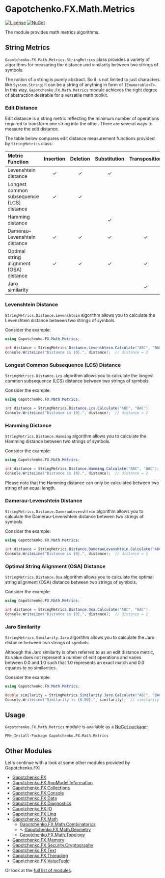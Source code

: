 ﻿# Gapotchenko.FX.Math.Metrics

[![License](https://img.shields.io/badge/license-MIT-green.svg)](../../LICENSE)
[![NuGet](https://img.shields.io/nuget/v/Gapotchenko.FX.Math.Metrics.svg)](https://www.nuget.org/packages/Gapotchenko.FX.Math.Metrics)

The module provides math metrics algorithms.

## String Metrics

`Gapotchenko.FX.Math.Metrics.StringMetrics` class provides a variety of algorithms for measuring the distance and similarity between two strings of symbols.

The notion of a string is purely abstract.
So it is not limited to just characters like `System.String`; it can be a string of anything in form of `IEnumerable<T>`.
In this way, `Gapotchenko.FX.Math.Metrics` module achieves the right degree of abstraction desirable for a versatile math toolkit.

### Edit Distance

Edit distance is a string metric reflecting the minimum number of operations required to transform one string into the other.
There are several ways to measure the edit distance.

The table below compares edit distance measurement functions provided by `StringMetrics` class:

| Metric Function                           | Insertion | Deletion | Substitution | Transposition | Gapotchenko.FX Implementation                 |
|:------------------------------------------|:---------:|:--------:|:------------:|:-------------:|:---------------------------------------------:|
| Levenshtein distance                      | &check;   | &check;  | &check;      |               | `StringMetrics.Distance.Levenshtein`          |
| Longest common subsequence (LCS) distance | &check;   | &check;  |              |               | `StringMetrics.Distance.Lcs`                  |
| Hamming distance                          |           |          | &check;      |               | `StringMetrics.Distance.Hamming`              |
| Damerau–Levenshtein distance              | &check;   | &check;  | &check;      | &check;       | `StringMetrics.Distance.DamerauLevenshtein`   |
| Optimal string alignment (OSA) distance   | &check;   | &check;  | &check;      | &check;       | `StringMetrics.Distance.Osa`                  |
| Jaro similarity                           |           |          |              | &check;       | `StringMetrics.Similarity.Jaro`               |

### Levenshtein Distance

`StringMetrics.Distance.Levenshtein` algorithm allows you to calculate the Levenshtein distance between two strings of symbols.

Consider the example:

``` C#
using Gapotchenko.FX.Math.Metrics;

int distance = StringMetrics.Distance.Levenshtein.Calculate("ABC", "BAC");
Console.WriteLine("Distance is {0}.", distance);  // distance = 2
```

### Longest Common Subsequence (LCS) Distance

`StringMetrics.Distance.Lcs` algorithm allows you to calculate the longest common subsequence (LCS) distance between two strings of symbols.

Consider the example:

``` C#
using Gapotchenko.FX.Math.Metrics;

int distance = StringMetrics.Distance.Lcs.Calculate("ABC", "BAC");
Console.WriteLine("Distance is {0}.", distance);  // distance = 2
```

### Hamming Distance

`StringMetrics.Distance.Hamming` algorithm allows you to calculate the Hamming distance between two strings of symbols.

Consider the example:

``` C#
using Gapotchenko.FX.Math.Metrics;

int distance = StringMetrics.Distance.Hamming.Calculate("ABC", "BAC");
Console.WriteLine("Distance is {0}.", distance);  // distance = 2
```

Please note that the Hamming distance can only be calculated between two string of an equal length.

### Damerau-Levenshtein Distance

`StringMetrics.Distance.DamerauLevenshtein` algorithm allows you to calculate the Damerau–Levenshtein distance between two strings of symbols.

Consider the example:

``` C#
using Gapotchenko.FX.Math.Metrics;

int distance = StringMetrics.Distance.DamerauLevenshtein.Calculate("ABC", "BAC");
Console.WriteLine("Distance is {0}.", distance);  // distance = 1
```

### Optimal String Alignment (OSA) Distance

`StringMetrics.Distance.Osa` algorithm allows you to calculate the optimal string alignment (OSA) distance between two strings of symbols.

Consider the example:

``` C#
using Gapotchenko.FX.Math.Metrics;

int distance = StringMetrics.Distance.Osa.Calculate("ABC", "BAC");
Console.WriteLine("Distance is {0}.", distance);  // distance = 1
```

### Jaro Similarity

`StringMetrics.Similarity.Jaro` algorithm allows you to calculate the Jaro distance between two strings of symbols.

Although the Jaro similarity is often referred to as an edit distance metric, its value does not represent a number of edit operations
and varies between 0.0 and 1.0 such that 1.0 represents an exact match and 0.0 equates to no similarities.

Consider the example:

``` C#
using Gapotchenko.FX.Math.Metrics;

double similarity = StringMetrics.Similarity.Jaro.Calculate("ABC", "BAC");
Console.WriteLine("Similarity is {0.00}.", similarity);  // similarity = 0.36
```

## Usage

`Gapotchenko.FX.Math.Metrics` module is available as a [NuGet package](https://nuget.org/packages/Gapotchenko.FX.Math.Metrics):

```
PM> Install-Package Gapotchenko.FX.Math.Metrics
```

## Other Modules

Let's continue with a look at some other modules provided by Gapotchenko.FX:

- [Gapotchenko.FX](../Gapotchenko.FX)
- [Gapotchenko.FX.AppModel.Information](../Gapotchenko.FX.AppModel.Information)
- [Gapotchenko.FX.Collections](../Gapotchenko.FX.Collections)
- [Gapotchenko.FX.Console](../Gapotchenko.FX.Console)
- [Gapotchenko.FX.Data](../Data/Encoding/Gapotchenko.FX.Data.Encoding)
- [Gapotchenko.FX.Diagnostics](../Gapotchenko.FX.Diagnostics.CommandLine)
- [Gapotchenko.FX.IO](../Gapotchenko.FX.IO)
- [Gapotchenko.FX.Linq](../Gapotchenko.FX.Linq)
- [Gapotchenko.FX.Math](../Gapotchenko.FX.Math)
  - [Gapotchenko.FX.Math.Combinatorics](../Gapotchenko.FX.Math.Combinatorics)
  - &#x27B4; [Gapotchenko.FX.Math.Geometry](../Gapotchenko.FX.Math.Geometry)
  - [Gapotchenko.FX.Math.Topology](../Gapotchenko.FX.Math.Topology)
- [Gapotchenko.FX.Memory](../Gapotchenko.FX.Memory)
- [Gapotchenko.FX.Security.Cryptography](../Gapotchenko.FX.Security.Cryptography)
- [Gapotchenko.FX.Text](../Gapotchenko.FX.Text)
- [Gapotchenko.FX.Threading](../Gapotchenko.FX.Threading)
- [Gapotchenko.FX.ValueTuple](../Gapotchenko.FX.ValueTuple)

Or look at the [full list of modules](..#available-modules).
